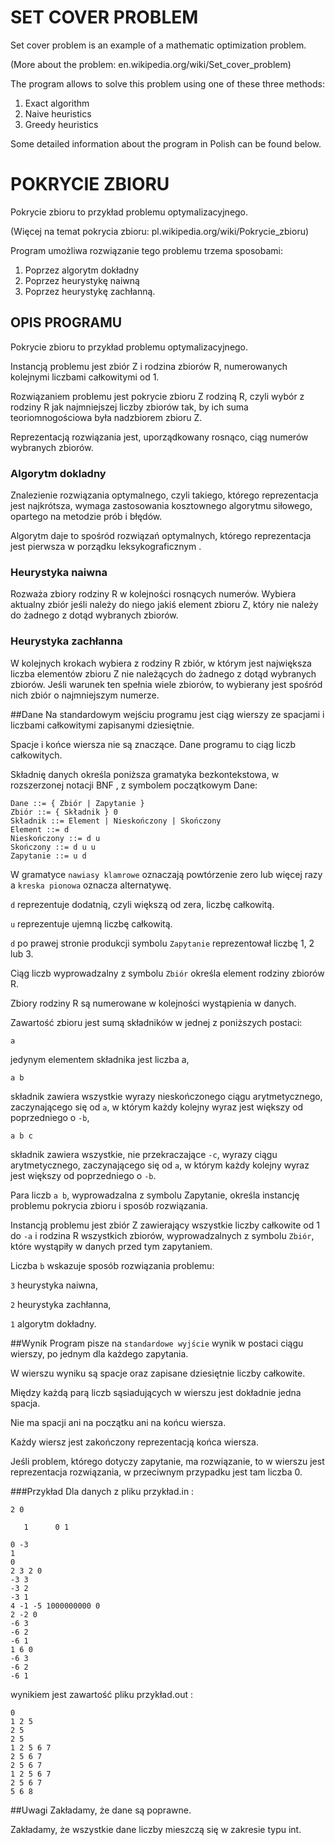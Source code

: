 # SET COVER PROBLEM
Set cover problem is an example of a mathematic optimization problem.

(More about the problem: en.wikipedia.org/wiki/Set_cover_problem)

The program allows to solve this problem using one of these three methods:
1. Exact algorithm
2. Naive heuristics
3. Greedy heuristics

Some detailed information about the program in Polish can be found below.

# POKRYCIE ZBIORU 
Pokrycie zbioru to przykład problemu optymalizacyjnego. 

(Więcej na temat pokrycia zbioru: pl.wikipedia.org/wiki/Pokrycie_zbioru)

Program umożliwa rozwiązanie tego problemu trzema sposobami:
1. Poprzez algorytm dokładny
2. Poprzez heurystykę naiwną
3. Poprzez heurystykę zachłanną.


## OPIS PROGRAMU
Pokrycie zbioru to przykład problemu optymalizacyjnego.

Instancją problemu jest zbiór Z i rodzina zbiorów R, 
numerowanych kolejnymi liczbami całkowitymi od 1.

Rozwiązaniem problemu jest pokrycie zbioru Z rodziną R, 
czyli wybór z rodziny R jak najmniejszej liczby zbiorów tak, 
by ich suma teoriomnogościowa była nadzbiorem zbioru Z.

Reprezentacją rozwiązania jest, uporządkowany rosnąco, 
ciąg numerów wybranych zbiorów.


### Algorytm dokladny
Znalezienie rozwiązania optymalnego, czyli takiego, 
którego reprezentacja jest najkrótsza, 
wymaga zastosowania kosztownego algorytmu siłowego, 
opartego na metodzie prób i błędów.

Algorytm daje to spośród  rozwiązań optymalnych, którego reprezentacja jest 
pierwsza w porządku leksykograficznym .

### Heurystyka naiwna 
Rozważa zbiory rodziny R w kolejności rosnących numerów. 
Wybiera aktualny zbiór jeśli należy do niego jakiś element zbioru Z, 
który nie należy do żadnego z dotąd wybranych zbiorów.

### Heurystyka zachłanna 
W kolejnych krokach wybiera z rodziny R zbiór, w którym jest 
największa liczba elementów zbioru Z nie należących do żadnego 
z dotąd wybranych zbiorów. 
Jeśli warunek ten spełnia wiele zbiorów, 
to wybierany jest spośród nich zbiór o najmniejszym numerze.


##Dane
Na standardowym wejściu programu jest ciąg wierszy ze spacjami i liczbami całkowitymi zapisanymi dziesiętnie.

Spacje i końce wiersza nie są znaczące. Dane programu to ciąg liczb całkowitych.

Składnię danych określa poniższa gramatyka bezkontekstowa, w rozszerzonej notacji BNF , z symbolem początkowym Dane:

```
Dane ::= { Zbiór | Zapytanie }
Zbiór ::= { Składnik } 0
Składnik ::= Element | Nieskończony | Skończony
Element ::= d
Nieskończony ::= d u
Skończony ::= d u u
Zapytanie ::= u d
```

W gramatyce `nawiasy klamrowe` oznaczają powtórzenie zero lub więcej razy a `kreska pionowa` oznacza alternatywę.

 `d` reprezentuje dodatnią, czyli większą od zera, liczbę całkowitą. 

`u` reprezentuje ujemną liczbę całkowitą.

 `d` po prawej stronie produkcji symbolu `Zapytanie` reprezentował liczbę 1, 2 lub 3.

Ciąg liczb wyprowadzalny z symbolu `Zbiór` określa element rodziny zbiorów R.

Zbiory rodziny R są numerowane w kolejności wystąpienia w danych.

Zawartość zbioru jest sumą składników w jednej z poniższych postaci:

`a`

jedynym elementem składnika jest liczba a,

`a b`

składnik zawiera wszystkie wyrazy nieskończonego ciągu arytmetycznego, zaczynającego się od `a`, w którym każdy kolejny wyraz jest większy od poprzedniego o `-b`,

`a b c`

składnik zawiera wszystkie, nie przekraczające `-c`, wyrazy ciągu arytmetycznego, zaczynającego się od `a`, w którym każdy kolejny wyraz jest większy od poprzedniego o `-b`.

Para liczb `a b`, wyprowadzalna z symbolu Zapytanie, określa instancję problemu pokrycia zbioru i sposób rozwiązania.

Instancją problemu jest zbiór Z zawierający wszystkie liczby całkowite od 1 do `-a` i rodzina R wszystkich zbiorów, wyprowadzalnych z symbolu `Zbiór`, które wystąpiły w danych przed tym zapytaniem.

Liczba `b` wskazuje sposób rozwiązania problemu:

`3` heurystyka naiwna,

`2` heurystyka zachłanna,

`1` algorytm dokładny.

##Wynik
Program pisze na `standardowe wyjście` wynik w postaci ciągu wierszy, po jednym dla każdego zapytania.

W wierszu wyniku są spacje oraz zapisane dziesiętnie liczby całkowite.

Między każdą parą liczb sąsiadujących w wierszu jest dokładnie jedna spacja.

Nie ma spacji ani na początku ani na końcu wiersza.

Każdy wiersz jest zakończony reprezentacją końca wiersza.

Jeśli problem, którego dotyczy zapytanie, ma rozwiązanie, to w wierszu jest reprezentacja rozwiązania, w przeciwnym przypadku jest tam liczba 0.

###Przykład
Dla danych z pliku przykład.in :
```
2 0

   1      0 1

0 -3
1
0
2 3 2 0
-3 3
-3 2
-3 1
4 -1 -5 1000000000 0
2 -2 0
-6 3
-6 2
-6 1
1 6 0
-6 3
-6 2
-6 1

```
wynikiem jest zawartość pliku przykład.out :
```
0
1 2 5
2 5
2 5
1 2 5 6 7
2 5 6 7
2 5 6 7
1 2 5 6 7
2 5 6 7
5 6 8
```
##Uwagi
Zakładamy, że dane są poprawne.

Zakładamy, że wszystkie dane liczby mieszczą się w zakresie typu int.
